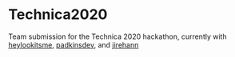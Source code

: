 # Technica2020
Team submission for the Technica 2020 hackathon, currently with [heylookitsme](https://github.com/heylookitsme/), [padkinsdev](https://github.com/padkinsdev), and [jirehann](https://github.com/jirehann)